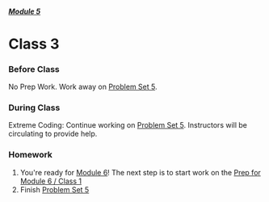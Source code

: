 ##### [Module 5](../../)

# Class 3

### Before Class
No Prep Work. Work away on [Problem Set 5](../problem-set).

### During Class

Extreme Coding: Continue working on [Problem Set 5](../problem-set). Instructors will be circulating to provide help.

### Homework
1. You're ready for [Module 6](../../../../unit3-web/module6)! The next step is to start work on the [Prep for Module 6 / Class 1](../../../../unit3-web/module6/materials/class1-prep)
2. Finish [Problem Set 5](../problem-set)
